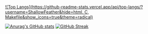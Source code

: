 [![Top Langs](https://github-readme-stats.vercel.app/api/top-langs/?username=ShallowFeather&hide=html, C, Makefile&show_icons=true&theme=radical)](https://github.com/anuraghazra/github-readme-stats)


[![Anurag's GitHub stats](https://github-readme-stats.vercel.app/api?username=ShallowFeather&show_icons=true&theme=radical)](https://github.com/anuraghazra/github-readme-stats)
[![GitHub Streak](https://github-readme-streak-stats.herokuapp.com?user=ShallowFeather&theme=vue-dark&background=00360F)](https://git.io/streak-stats)
